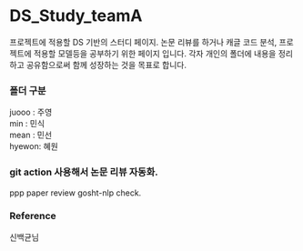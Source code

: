 # DS_Study_teamA
프로젝트에 적용할 DS 기반의 스터디 페이지.
논문 리뷰를 하거나 캐글 코드 분석, 프로젝트에 적용할 모델등을 공부하기 위한 페이지 입니다.
각자 개인의 폴더에 내용을 정리하고 공유함으로써 함께 성장하는 것을 목표로 합니다.

### 폴더 구분
juooo : 주영  
min : 민식  
mean : 민선  
hyewon: 혜원  



### git action 사용해서 논문 리뷰 자동화.
ppp paper review
gosht-nlp check.


### Reference
신백균님 